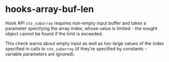 # hooks-array-buf-len

Hook API `sto_subarray` requires non-empty input buffer and takes a
parameter specifying the array index, whose value is limited - the
sought object cannot be found if the limit is exceeded.

This check warns about empty input as well as too-large values of the
index specified in calls to `sto_subarray` (if they're specified by
constants - variable parameters are ignored).
